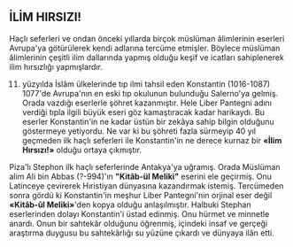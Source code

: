 ## İLİM HIRSIZI!

Haçlı seferleri ve ondan önceki yıllarda bir­çok müslüman âlimlerinin eserleri Avrupa'ya götürülerek kendi adlarına tercüme etmişler. Böylece müslüman âlimlerinin çeşitli ilim dallarında yapmış olduğu keşif ve icatları sahiple­nerek ilim hırsızlığı yapmışlardır.

11. yüzyılda İslâm ülkelerinde tıp ilmi tahsil eden Konstantin (1016-1087) 1077'de Avrupa'nın en eski tıp okulunun bulunduğu Salerno'ya gelmiş. Orada vazdığı eserlerle şöhret kazanmıştır. Hele Liber Pantegni adını verdiği tıpla ilgili büyük eseri göz kamaştıracak kadar harikaydı. Bu eserler Konstantin'in ne kadar üstün bir zekâya sahip bilgin olduğunu göstermeye yetiyordu. Ne var ki bu şöhreti fazla sürmeyip 40 yıl geçmeden ilk haçlı seferleri ile Konstantin'in ne derece kurnaz bir **«İlim Hırsızı!»** olduğu or­taya çıkmıştır.

Piza'lı Stephon ilk haçlı seferlerinde An­takya'ya uğramış. Orada Müslüman alim Ali bin Abbas (?-994)'ın **"Kitâb-ül Meliki"** eserini ele geçirmiş. Onu Latinceye çevirerek Hıristiyan dünyasına kazandırmak istemiş. Tercümeden sonra gördü ki Konstantin'in meşhur Liber Pantegni'nin orjinal eser değil **«Kitâb-ûl Meliki»**'den kopya olduğu anlaşılmıştır. Halbuki Stephan eserlerinden dolayı Konstantin'i üstad edinmiş. Onu hürmet ve minnetle anardı. Onun bir sah­tekâr olduğunu öğrenmiş, içindeki insaf ve ger­çeği araştırma duygusu bu sahtekârlığı su yüzü­ne çıkardı ve dünyaya ilân etti.
